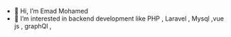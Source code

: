 - 👋 Hi, I’m Emad Mohamed 
- 👀 I’m interested in backend development like PHP , Laravel , Mysql ,vue js , graphQl , 

<!---
EmadMohDev/EmadMohDev is a ✨ special ✨ repository because its `README.md` (this file) appears on your GitHub profile.
You can click the Preview link to take a look at your changes.
--->
